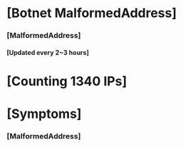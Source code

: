 # [Botnet MalformedAddress]
### [MalformedAddress]
#### [Updated every 2~3 hours]

# [Counting 1340 IPs]

# [Symptoms] 
###   [MalformedAddress]
